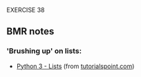 EXERCISE 38
## BMR notes
### 'Brushing up' on lists:
- [Python 3 - Lists](https://www.tutorialspoint.com/python3/python_lists.htm) (from [tutorialspoint.com](https://www.tutorialspoint.com/index.htm))
